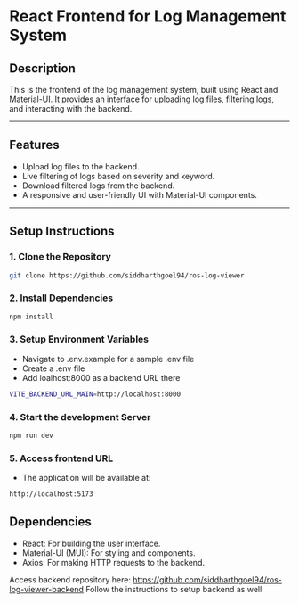 # React Frontend for Log Management System

## **Description**
This is the frontend of the log management system, built using React and Material-UI. It provides an interface for uploading log files, filtering logs, and interacting with the backend.

---

## **Features**
- Upload log files to the backend.
- Live filtering of logs based on severity and keyword.
- Download filtered logs from the backend.
- A responsive and user-friendly UI with Material-UI components.

---

## **Setup Instructions**

### 1. **Clone the Repository**
```bash
git clone https://github.com/siddharthgoel94/ros-log-viewer
```
### 2. **Install Dependencies**
```bash
npm install
```
### 3. **Setup Environment Variables**
- Navigate to .env.example for a sample .env file 
- Create a .env file
- Add loalhost:8000 as a backend URL there
```bash
VITE_BACKEND_URL_MAIN=http://localhost:8000
```
### 4. **Start the development Server**
```bash
npm run dev
```
### 5. **Access frontend URL**
- The application will be available at:
```bash
http://localhost:5173
```

## Dependencies
- React: For building the user interface.
- Material-UI (MUI): For styling and components.
- Axios: For making HTTP requests to the backend.

Access backend repository here: https://github.com/siddharthgoel94/ros-log-viewer-backend
Follow the instructions to setup backend as well
